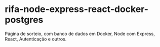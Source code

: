 # rifa-node-express-react-docker-postgres
Página de sorteio, com banco de dados em Docker, Node com Express, React, Autenticação e outros.
